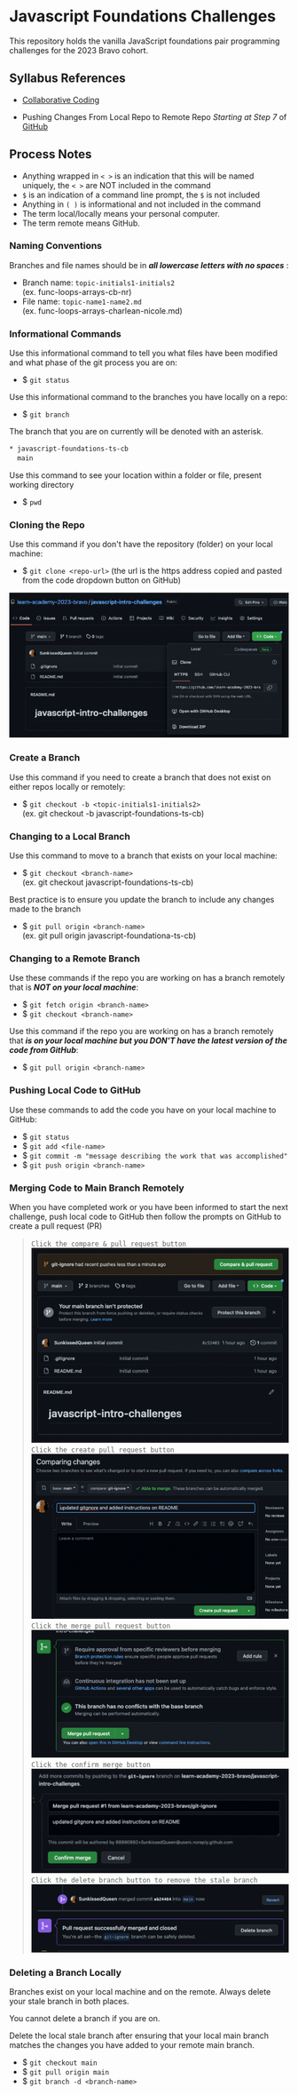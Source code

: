 # Javascript Foundations Challenges
This repository holds the vanilla JavaScript foundations pair programming challenges for the 2023 Bravo cohort.

## Syllabus References  

- [Collaborative Coding](https://github.com/learn-academy-2023-bravo/Syllabus/blob/main/github/pairing-with-github.md)  

- Pushing Changes From Local Repo to Remote Repo *Starting at Step 7* of [GitHub](https://github.com/learn-academy-2023-bravo/Syllabus/blob/main/github/github.md)  

## Process Notes

- Anything wrapped in `< >` is an indication that this will be named uniquely, the `< >` are NOT included in the command
- `$` is an indication of a command line prompt, the `$` is not included
- Anything in `( )` is informational and not included in the command
- The term local/locally means your personal computer.
- The term remote means GitHub.


### Naming Conventions

Branches and file names should be in ***all lowercase letters with no spaces*** :

- Branch name: `topic-initials1-initials2`   
(ex. func-loops-arrays-cb-nr)
- File name: `topic-name1-name2.md`  
(ex. func-loops-arrays-charlean-nicole.md)


### Informational Commands

Use this informational command to tell you what files have been modified and what phase of the git process you are on:

- $ `git status`

Use this informational command to the branches you have locally on a repo:

- $ `git branch`  

The branch that you are on currently will be denoted with an asterisk.
```bash
* javascript-foundations-ts-cb
  main
```
Use this command to see your location within a folder or file, present working directory  
- $ `pwd` 


### Cloning the Repo

Use this command if you don't have the repository (folder) on your local machine:

- $ `git clone <repo-url>` (the url is the https address copied and pasted from the code dropdown button on GitHub)

![Repo-Url](./assets/repo-url.png)


### Create a Branch

Use this command if you need to create a branch that does not exist on either repos locally or remotely:

- $ `git checkout -b <topic-initials1-initials2>`  
(ex. git checkout -b javascript-foundations-ts-cb)


### Changing to a Local Branch

Use this command to move to a branch that exists on your local machine:

- $ `git checkout <branch-name>`  
(ex. git checkout javascript-foundations-ts-cb)

Best practice is to ensure you update the branch to include any changes made to the branch
- $ `git pull origin <branch-name>`  
(ex. git pull origin javascript-foundationa-ts-cb)


### Changing to a Remote Branch

Use these commands if the repo you are working on has a branch remotely that is ***NOT on your local machine***:

- $ `git fetch origin <branch-name>`
- $ `git checkout <branch-name>`

Use this command if the repo you are working on has a branch remotely that ***is on your local machine but you DON'T have the latest version of the code from GitHub***:
- $ `git pull origin <branch-name>`


### Pushing Local Code to GitHub

Use these commands to add the code you have on your local machine to GitHub:

- $ `git status` 
- $ `git add <file-name>`
- $ `git commit -m "message describing the work that was accomplished"`
- $ `git push origin <branch-name>`


### Merging Code to Main Branch Remotely
When you have completed work or you have been informed to start the next challenge, push local code to GitHub then follow the prompts on GitHub to create a pull request (PR)

> `Click the compare & pull request button`
![PR-Prompt](./assets/pr-prompt.png)
> `Click the create pull request button`
![Create-PR](./assets/create-pr.png)
> `Click the merge pull request button`
![Merge-PR](./assets/merge-pr.png)
> `Click the confirm merge button`
![Confirm-Merge](./assets/confirm-merge.png)
> `Click the delete branch button to remove the stale branch`
![Delete-Branch](./assets/delete-branch.png)


### Deleting a Branch Locally

Branches exist on your local machine and on the remote. Always delete your stale branch in both places.  

You cannot delete a branch if you are on.

Delete the local stale branch after ensuring that your local main branch matches the changes you have added to your remote main branch.

- $ `git checkout main`
- $ `git pull origin main`
- $ `git branch -d <branch-name>`

